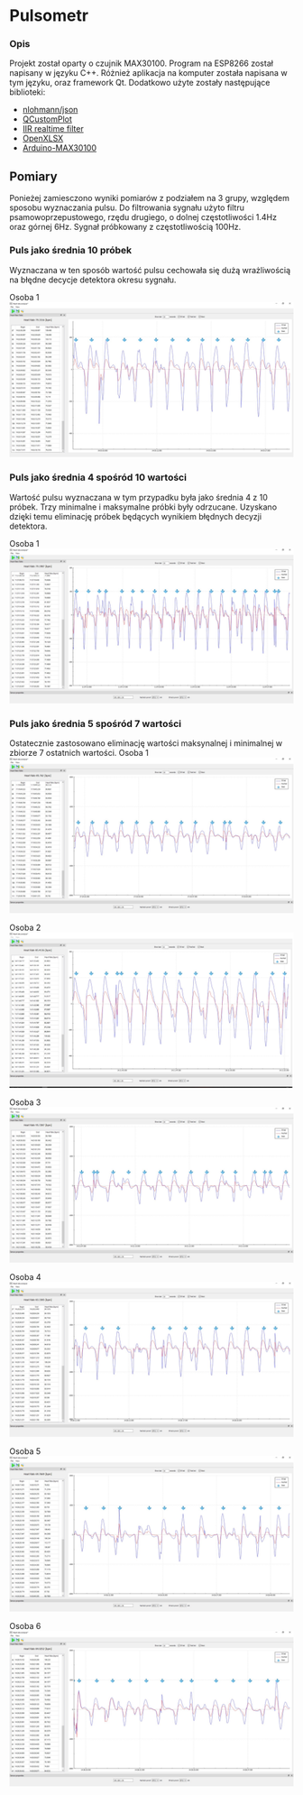 # Pulsometr
### Opis
Projekt został oparty o czujnik MAX30100. Program na ESP8266 został napisany w języku C++.
Różnież aplikacja na komputer została napisana w tym języku, oraz framework Qt.
Dodatkowo użyte zostały następujące biblioteki:
* [nlohmann/json] 
* [QCustomPlot]
* [IIR realtime filter]
* [OpenXLSX] 
* [Arduino-MAX30100]

## Pomiary
Ponieżej zamiesczono wyniki pomiarów z podziałem na 3 grupy, względem sposobu wyznaczania pulsu.
Do filtrowania sygnału użyto filtru psamowoprzepustowego, rzędu drugiego,
o dolnej częstotliwości 1.4Hz oraz górnej 6Hz.
Sygnał próbkowany z częstotliwością 100Hz.

### Puls jako średnia 10 próbek
Wyznaczana w ten sposób wartość pulsu cechowała się dużą wrażliwością na błędne decycje detektora
okresu sygnału.

Osoba 1
![Osoba 1](measures/method1/personA.png)

### Puls jako średnia 4 spośród 10 wartości
Wartość pulsu wyznaczana w tym przypadku była jako średnia 4 z 10 próbek.
Trzy minimalne i maksymalne próbki były odrzucane.
Uzyskano dzięki temu eliminację próbek będących wynikiem błędnych decyzji detektora.

Osoba 1
![Osoba 1](measures/method2/personA.png)

### Puls jako średnia 5 spośród 7 wartości
Ostatecznie zastosowano eliminację wartości maksynalnej i minimalnej w zbiorze 7 ostatnich
wartości. 
Osoba 1
![Osoba 1](measures/method3/personA.jpg)

Osoba 2
![Osoba 1](measures/method3/personB.jpg)

Osoba 3
![Osoba 1](measures/method3/personC.jpg)

Osoba 4
![Osoba 1](measures/method3/personD.jpg)

Osoba 5
![Osoba 1](measures/method3/personE.jpg)

Osoba 6
![Osoba 1](measures/method3/personF.jpg)


[nlohmann/json]: <https://github.com/nlohmann/json>
[QCustomPlot]: <https://www.qcustomplot.com/>
[IIR realtime filter]: <https://github.com/berndporr/iir1>
[OpenXLSX]: <https://github.com/troldal/OpenXLSX>
[Arduino-MAX30100]: <https://github.com/oxullo/Arduino-MAX30100>
